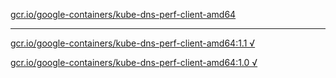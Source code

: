[gcr.io/google-containers/kube-dns-perf-client-amd64](https://hub.docker.com/r/anjia0532/kube-dns-perf-client-amd64/tags/) 

----
[gcr.io/google-containers/kube-dns-perf-client-amd64:1.1 √](https://hub.docker.com/r/anjia0532/google-containers.kube-dns-perf-client-amd64/tags/)

[gcr.io/google-containers/kube-dns-perf-client-amd64:1.0 √](https://hub.docker.com/r/anjia0532/google-containers.kube-dns-perf-client-amd64/tags/)

